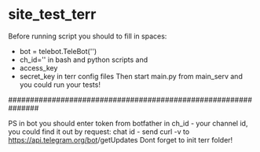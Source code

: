 # site_test_terr
Before running script you should to fill in spaces:
- bot = telebot.TeleBot('')
- ch_id=''
in bash and python scripts
and 
- access_key
- secret_key
in terr config files
Then start main.py from main_serv and you could run your tests!

###############################################################

PS
in bot you should enter token from botfather
in ch_id - your channel id, you could find it out by request:
chat id - send curl -v to https://api.telegram.org/bot<YourBOTToken>/getUpdates 
Dont forget to init terr folder!
